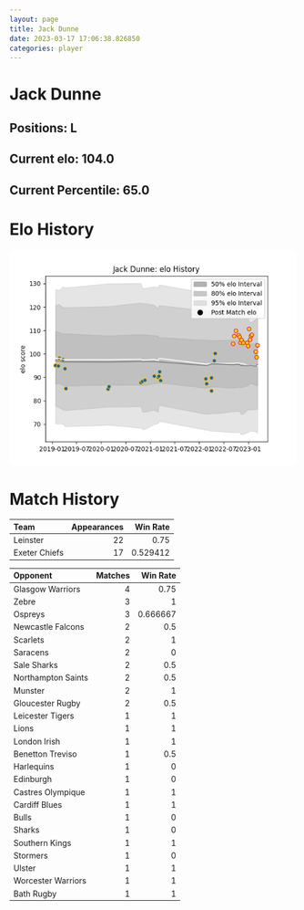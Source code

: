 ```yaml
---  
layout: page  
title: Jack Dunne  
date: 2023-03-17 17:06:38.826850  
categories: player  
---
```

# Jack Dunne

## Positions: L

## Current elo: 104.0

## Current Percentile: 65.0

# Elo History


![elo history](history_JackDunne.png)
# Match History


| Team          |   Appearances |   Win Rate |
|:--------------|--------------:|-----------:|
| Leinster      |            22 |   0.75     |
| Exeter Chiefs |            17 |   0.529412 |

| Opponent           |   Matches |   Win Rate |
|:-------------------|----------:|-----------:|
| Glasgow Warriors   |         4 |   0.75     |
| Zebre              |         3 |   1        |
| Ospreys            |         3 |   0.666667 |
| Newcastle Falcons  |         2 |   0.5      |
| Scarlets           |         2 |   1        |
| Saracens           |         2 |   0        |
| Sale Sharks        |         2 |   0.5      |
| Northampton Saints |         2 |   0.5      |
| Munster            |         2 |   1        |
| Gloucester Rugby   |         2 |   0.5      |
| Leicester Tigers   |         1 |   1        |
| Lions              |         1 |   1        |
| London Irish       |         1 |   1        |
| Benetton Treviso   |         1 |   0.5      |
| Harlequins         |         1 |   0        |
| Edinburgh          |         1 |   0        |
| Castres Olympique  |         1 |   1        |
| Cardiff Blues      |         1 |   1        |
| Bulls              |         1 |   0        |
| Sharks             |         1 |   0        |
| Southern Kings     |         1 |   1        |
| Stormers           |         1 |   0        |
| Ulster             |         1 |   1        |
| Worcester Warriors |         1 |   1        |
| Bath Rugby         |         1 |   1        |